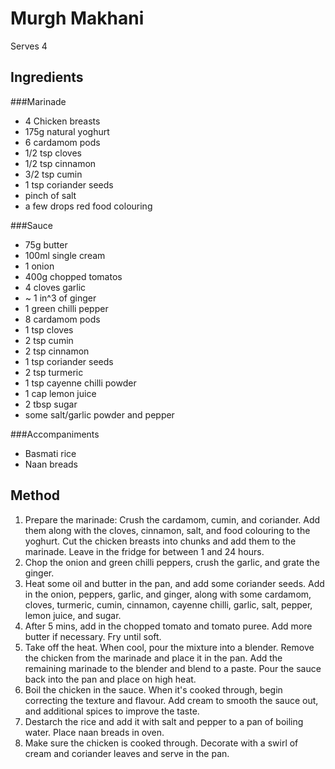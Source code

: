 Murgh Makhani
=============

Serves 4

Ingredients
-----------

###Marinade

- 4 Chicken breasts
- 175g natural yoghurt
- 6 cardamom pods
- 1/2 tsp cloves
- 1/2 tsp cinnamon
- 3/2 tsp cumin
- 1 tsp coriander seeds
- pinch of salt
- a few drops red food colouring

###Sauce

- 75g butter
- 100ml single cream
- 1 onion
- 400g chopped tomatos
- 4 cloves garlic
- ~ 1 in^3 of ginger
- 1 green chilli pepper
- 8 cardamom pods
- 1 tsp cloves
- 2 tsp cumin
- 2 tsp cinnamon
- 1 tsp coriander seeds
- 2 tsp turmeric
- 1 tsp cayenne chilli powder
- 1 cap lemon juice
- 2 tbsp sugar
- some salt/garlic powder and pepper

###Accompaniments

- Basmati rice
- Naan breads

Method
------

1. Prepare the marinade: Crush the cardamom, cumin, and coriander. Add them
   along with the cloves, cinnamon, salt, and food colouring to the yoghurt.
   Cut the chicken breasts into chunks and add them to the marinade. Leave in
   the fridge for between 1 and 24 hours.
2. Chop the onion and green chilli peppers, crush the garlic, and grate the ginger.
3. Heat some oil and butter in the pan, and add some coriander seeds. Add in
   the onion, peppers, garlic, and ginger, along with some cardamom, cloves,
   turmeric, cumin, cinnamon, cayenne chilli, garlic, salt, pepper, lemon
   juice, and sugar.
4. After 5 mins, add in the chopped tomato and tomato puree. Add more butter if
   necessary. Fry until soft.
5. Take off the heat. When cool, pour the mixture into a blender. Remove the
   chicken from the marinade and place it in the pan. Add the remaining
   marinade to the blender and blend to a paste. Pour the sauce back into the
   pan and place on high heat.
7. Boil the chicken in the sauce. When it's cooked through, begin correcting
   the texture and flavour. Add cream to smooth the sauce out, and additional
   spices to improve the taste.
8. Destarch the rice and add it with salt and pepper to a pan of boiling water.
   Place naan breads in oven.
9. Make sure the chicken is cooked through. Decorate with a swirl of cream and
   coriander leaves and serve in the pan.

